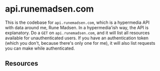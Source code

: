 api.runemadsen.com
==================

This is the codebase for `api.runemadsen.com`, which is a hypermedia API with data around me, Rune Madsen. In a hypermedia'ish way, the API is explanatory. Do a `GET` on `api.runemadsen.com`, and it will list all resources available for unauthenticated users. If you have an authentication token (which you don't, because there's only one for me), it will also list requests you can make while authenticated.

Resources
---------
